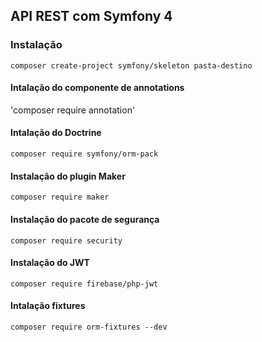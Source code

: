 ## API REST com Symfony 4

### Instalação

`composer create-project symfony/skeleton pasta-destino`

#### Intalação do componente de annotations

'composer require annotation'

#### Intalação do Doctrine

`composer require symfony/orm-pack`

#### Instalação do plugin Maker

`composer require maker`

#### Instalação do pacote de segurança

`composer require security`

#### Instalação do JWT

`composer require firebase/php-jwt`

#### Intalação fixtures

`composer require orm-fixtures --dev`